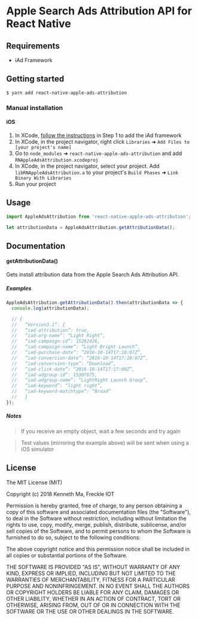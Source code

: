 
# Apple Search Ads Attribution API for React Native

## Requirements
- iAd Framework

## Getting started
`$ yarn add react-native-apple-ads-attribution`

### Manual installation
#### iOS

1. In XCode, [follow the instructions](https://searchads.apple.com/v/advanced/help/pdf/attribution-api.pdf) in Step 1 to add the iAd framework
1. In XCode, in the project navigator, right click `Libraries` ➜ `Add Files to [your project's name]`
2. Go to `node_modules` ➜ `react-native-apple-ads-attribution` and add `RNAppleAdsAttribution.xcodeproj`
3. In XCode, in the project navigator, select your project. Add `libRNAppleAdsAttribution.a` to your project's `Build Phases` ➜ `Link Binary With Libraries`
4. Run your project

## Usage
```javascript
import AppleAdsAttribution from 'react-native-apple-ads-attribution';

let attributionData = AppleAdsAttribution.getAttributionData();
```

## Documentation

#### getAttributionData()
Gets install attribution data from the Apple Search Ads Attribution API.

##### Examples
```javascript
AppleAdsAttribution.getAttributionData().then(attributionData => {
  console.log(attributionData);

  // {
  //   “Version3.1”: {
  //   “iad-attribution”: true,
  //   “iad-org-name”: “Light Right”,
  //   “iad-campaign-id”: 15292426,
  //   “iad-campaign-name”: “Light Bright Launch”,
  //   “iad-purchase-date”: “2016-10-14T17:18:07Z”,
  //   “iad-conversion-date”: “2016-10-14T17:18:07Z”,
  //   “iad-conversion-type”: “Download”,
  //   “iad-click-date”: “2016-10-14T17:17:00Z”,
  //   “iad-adgroup-id”: 15307675,
  //   “iad-adgroup-name”: “LightRight Launch Group”,
  //   “iad-keyword”: “light right”,
  //   “iad-keyword-matchtype”: “Broad”
  //   }
});
```

##### Notes
> If you receive an empty object, wait a few seconds and try again

> Test values (mirroring the example above) will be sent when using a iOS simulator

## License
The MIT License (MIT)

Copyright (c) 2018 Kenneth Ma, Freckle IOT

Permission is hereby granted, free of charge, to any person obtaining a copy of this software and associated documentation files (the "Software"), to deal in the Software without restriction, including without limitation the rights to use, copy, modify, merge, publish, distribute, sublicense, and/or sell copies of the Software, and to permit persons to whom the Software is furnished to do so, subject to the following conditions:

The above copyright notice and this permission notice shall be included in all copies or substantial portions of the Software.

THE SOFTWARE IS PROVIDED "AS IS", WITHOUT WARRANTY OF ANY KIND, EXPRESS OR IMPLIED, INCLUDING BUT NOT LIMITED TO THE WARRANTIES OF MERCHANTABILITY, FITNESS FOR A PARTICULAR PURPOSE AND NONINFRINGEMENT. IN NO EVENT SHALL THE AUTHORS OR COPYRIGHT HOLDERS BE LIABLE FOR ANY CLAIM, DAMAGES OR OTHER LIABILITY, WHETHER IN AN ACTION OF CONTRACT, TORT OR OTHERWISE, ARISING FROM, OUT OF OR IN CONNECTION WITH THE SOFTWARE OR THE USE OR OTHER DEALINGS IN THE SOFTWARE.
